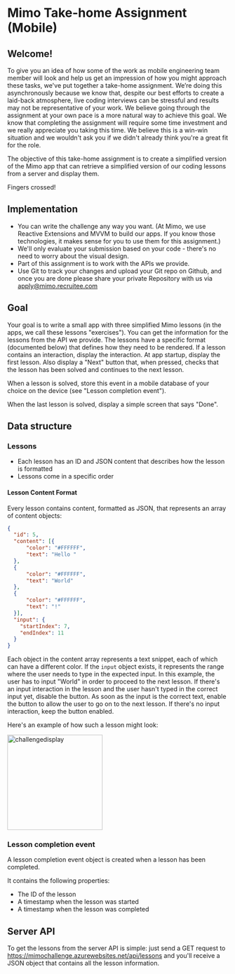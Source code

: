 # Mimo Take-home Assignment (Mobile)

## Welcome!

To give you an idea of how some of the work as mobile engineering team member will look and help us get an impression of how you might approach these tasks, we've put together a take-home assignment. We’re doing this asynchronously because we know that, despite our best efforts to create a laid-back atmosphere, live coding interviews can be stressful and results may not be representative of your work. We believe going through the assignment at your own pace is a more natural way to achieve this goal. We know that completing the assignment will require some time investment and we really appreciate you taking this time. We believe this is a win-win situation and we wouldn't ask you if we didn't already think you're a great fit for the role.

The objective of this take-home assignment is to create a simplified version of the Mimo app that can retrieve a simplified version of our coding lessons from a server and display them.

Fingers crossed!

## Implementation

- You can write the challenge any way you want. (At Mimo, we use Reactive Extensions and MVVM to build our apps. If you know those technologies, it makes sense for you to use them for this assignment.)
- We'll only evaluate your submission based on your code - there's no need to worry about the visual design.
- Part of this assignment is to work with the APIs we provide.
- Use Git to track your changes and upload your Git repo on Github, and once you are done please share your private Repository with us via apply@mimo.recruitee.com

## Goal

Your goal is to write a small app with three simplified Mimo lessons (in the apps, we call these lessons "exercises"). You can get the information for the lessons from the API we provide. The lessons have a specific format (documented below) that defines how they need to be rendered. If a lesson contains an interaction, display the interaction. At app startup, display the first lesson. Also display a "Next" button that, when pressed, checks that the lesson has been solved and continues to the next lesson.

When a lesson is solved, store this event in a mobile database of your choice on the device (see "Lesson completion event").

When the last lesson is solved, display a simple screen that says "Done".

## Data structure

### Lessons

- Each lesson has an ID and JSON content that describes how the lesson is formatted
- Lessons come in a specific order

#### Lesson Content Format

Every lesson contains content, formatted as JSON, that represents an array of content objects:

```json
{
  "id": 5,
  "content": [{
      "color": "#FFFFFF",
      "text": "Hello "
  },
  {
      "color": "#FFFFFF",
      "text": "World"
  },
  {
      "color": "#FFFFFF",
      "text": "!"
  }],
  "input": {
    "startIndex": 7,
    "endIndex": 11
  }
}
```

Each object in the content array represents a text snippet, each of which can have a different color. If the `input` object exists, it represents the range where the user needs to type in the expected input. In this example, the user has to input "World" in order to proceed to the next lesson. If there's an input interaction in the lesson and the user hasn't typed in the correct input yet, disable the button. As soon as the input is the correct text, enable the button to allow the user to go on to the next lesson. If there's no input interaction, keep the button enabled.

Here's an example of how such a lesson might look:

<img width="217" alt="challengedisplay" src="https://user-images.githubusercontent.com/964691/39253366-fe542ad0-48a7-11e8-98c4-8e1c2c6a470d.PNG">

### Lesson completion event

A lesson completion event object is created when a lesson has been completed.

It contains the following properties:
- The ID of the lesson
- A timestamp when the lesson was started
- A timestamp when the lesson was completed

## Server API

To get the lessons from the server API is simple: just send a GET request to https://mimochallenge.azurewebsites.net/api/lessons and you'll receive a JSON object that contains all the lesson information.

